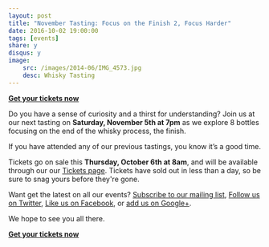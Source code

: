 ```yaml
---
layout: post
title: "November Tasting: Focus on the Finish 2, Focus Harder"
date: 2016-10-02 19:00:00
tags: [events]
share: y
disqus: y
image:
    src: /images/2014-06/IMG_4573.jpg
    desc: Whisky Tasting
---
```


**[Get your tickets now][1]**

Do you have a sense of curiosity and a thirst for understanding? Join us at our next tasting on **Saturday, November 5th at 7pm** as we explore 8 bottles focusing on the end of the whisky process, the finish.

If you have attended any of our previous tastings, you know it’s a good time. 

Tickets go on sale this **Thursday, October 6th at 8am**, and will be available through our our [Tickets page][1]. Tickets have sold out in less than a day, so be sure to snag yours before they're gone. 

Want get the latest on all our events? [Subscribe to our mailing list][2], [Follow us on Twitter][3], [Like us on Facebook][4], or [add us on Google+][5].

We hope to see you all there.

**[Get your tickets now][1]**

  [1]: /tickets/
  [2]: /subscribe/
  [3]: http://twitter.com/whiskydev
  [4]: http://www.facebook.com/whiskydev
  [5]: http://plus.google.com/+Whiskydev
